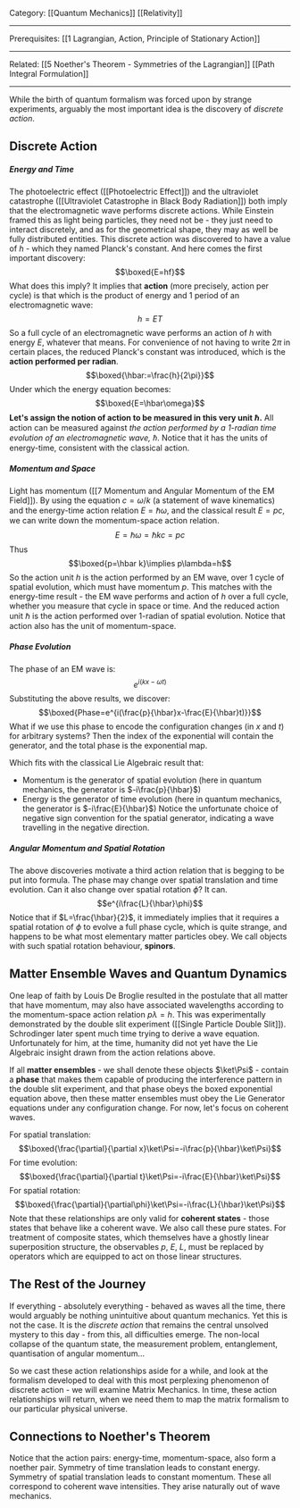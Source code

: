 Category: [[Quantum Mechanics]] [[Relativity]]
___
Prerequisites: [[1 Lagrangian, Action, Principle of Stationary Action]]
___
Related: [[5 Noether's Theorem - Symmetries of the Lagrangian]] [[Path Integral Formulation]]
___
While the birth of quantum formalism was forced upon by strange experiments, arguably the most important idea is the discovery of *discrete action*. 
## Discrete Action
##### Energy and Time
The photoelectric effect ([[Photoelectric Effect]]) and the ultraviolet catastrophe ([[Ultraviolet Catastrophe in Black Body Radiation]]) both imply that the electromagnetic wave performs discrete actions. While Einstein framed this as light being particles, they need not be - they just need to interact discretely, and as for the geometrical shape, they may as well be fully distributed entities. This discrete action was discovered to have a value of $h$ - which they named Planck's constant. And here comes the first important discovery: 
$$\boxed{E=hf}$$
What does this imply? It implies that **action** (more precisely, action per cycle) is that which is the product of energy and 1 period of an electromagnetic wave: 
$$h=ET$$
So a full cycle of an electromagnetic wave performs an action of $h$ with energy $E$, whatever that means. For convenience of not having to write $2\pi$ in certain places, the reduced Planck's constant was introduced, which is the **action performed per radian**. 
$$\boxed{\hbar:=\frac{h}{2\pi}}$$
Under which the energy equation becomes: 
$$\boxed{E=\hbar\omega}$$
**Let's assign the notion of action to be measured in this very unit $\hbar$.** All action can be measured against *the action performed by a 1-radian time evolution of an electromagnetic wave, $\hbar$*. Notice that it has the units of energy-time, consistent with the classical action. 
##### Momentum and Space
Light has momentum ([[7 Momentum and Angular Momentum of the EM Field]]). By using the equation $c=\omega/k$ (a statement of wave kinematics) and the energy-time action relation $E=\hbar\omega$, and the classical result $E=pc$, we can write down the momentum-space action relation. 
$$E=\hbar\omega=\hbar kc=pc$$
Thus
$$\boxed{p=\hbar k}\implies p\lambda=h$$
So the action unit $h$ is the action performed by an EM wave, over 1 cycle of spatial evolution, which must have momentum $p$. This matches with the energy-time result - the EM wave performs and action of $h$ over a full cycle, whether you measure that cycle in space or time. And the reduced action unit $\hbar$ is the action performed over 1-radian of spatial evolution. Notice that action also has the unit of momentum-space. 
##### Phase Evolution
The phase of an EM wave is: 
$$e^{i(kx-\omega t)}$$
Substituting the above results, we discover:
$$\boxed{Phase=e^{i(\frac{p}{\hbar}x-\frac{E}{\hbar}t)}}$$
What if we use this phase to encode the configuration changes (in $x$ and $t$) for arbitrary systems? Then the index of the exponential will contain the generator, and the total phase is the exponential map. 

Which fits with the classical Lie Algebraic result that: 
- Momentum is the generator of spatial evolution (here in quantum mechanics, the generator is $-i\frac{p}{\hbar}$)
- Energy is the generator of time evolution (here in quantum mechanics, the generator is $-i\frac{E}{\hbar}$)
Notice the unfortunate choice of negative sign convention for the spatial generator, indicating a wave travelling in the negative direction. 
##### Angular Momentum and Spatial Rotation
The above discoveries motivate a third action relation that is begging to be put into formula. The phase may change over spatial translation and time evolution. Can it also change over spatial rotation $\phi$? It can. 
$$e^{i\frac{L}{\hbar}\phi}$$
Notice that if $L=\frac{\hbar}{2}$, it immediately implies that it requires a spatial rotation of $\phi$ to evolve a full phase cycle, which is quite strange, and happens to be what most elementary matter particles obey. We call objects with such spatial rotation behaviour, **spinors**. 
## Matter Ensemble Waves and Quantum Dynamics
One leap of faith by Louis De Broglie resulted in the postulate that all matter that have momentum, may also have associated wavelengths according to the momentum-space action relation $p\lambda=h$. This was experimentally demonstrated by the double slit experiment ([[Single Particle Double Slit]]). Schrodinger later spent much time trying to derive a wave equation. Unfortunately for him, at the time, humanity did not yet have the Lie Algebraic insight drawn from the action relations above. 

If all **matter ensembles** - we shall denote these objects $\ket\Psi$ - contain a **phase** that makes them capable of producing the interference pattern in the double slit experiment, and that phase obeys the boxed exponential equation above, then these matter ensembles must obey the Lie Generator equations under any configuration change. For now, let's focus on coherent waves. 

For spatial translation: 
$$\boxed{\frac{\partial}{\partial x}\ket\Psi=-i\frac{p}{\hbar}\ket\Psi}$$
For time evolution:
$$\boxed{\frac{\partial}{\partial t}\ket\Psi=-i\frac{E}{\hbar}\ket\Psi}$$
For spatial rotation:
$$\boxed{\frac{\partial}{\partial\phi}\ket\Psi=-i\frac{L}{\hbar}\ket\Psi}$$
Note that these relationships are only valid for **coherent states** - those states that behave like a coherent wave. We also call these pure states. For treatment of composite states, which themselves have a ghostly linear superposition structure, the observables $p$, $E$, $L$, must be replaced by operators which are equipped to act on those linear structures. 
## The Rest of the Journey
If everything - absolutely everything - behaved as waves all the time, there would arguably be nothing unintuitive about quantum mechanics. Yet this is not the case. It is the *discrete action* that remains the central unsolved mystery to this day - from this, all difficulties emerge. The non-local collapse of the quantum state, the measurement problem, entanglement, quantisation of angular momentum... 

So we cast these action relationships aside for a while, and look at the formalism developed to deal with this most perplexing phenomenon of discrete action - we will examine Matrix Mechanics. In time, these action relationships will return, when we need them to map the matrix formalism to our particular physical universe. 
## Connections to Noether's Theorem
Notice that the action pairs: energy-time, momentum-space, also form a noether pair. Symmetry of time translation leads to constant energy. Symmetry of spatial translation leads to constant momentum. These all correspond to coherent wave intensities. They arise naturally out of wave mechanics. 

